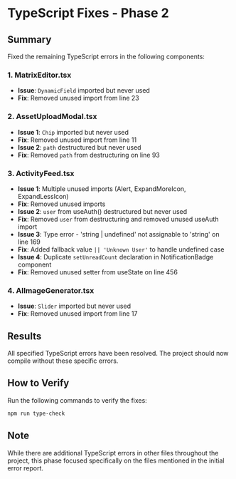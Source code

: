 # TypeScript Fixes - Phase 2

## Summary
Fixed the remaining TypeScript errors in the following components:

### 1. **MatrixEditor.tsx**
- **Issue**: `DynamicField` imported but never used
- **Fix**: Removed unused import from line 23

### 2. **AssetUploadModal.tsx**
- **Issue 1**: `Chip` imported but never used
- **Fix**: Removed unused import from line 11
- **Issue 2**: `path` destructured but never used
- **Fix**: Removed `path` from destructuring on line 93

### 3. **ActivityFeed.tsx**
- **Issue 1**: Multiple unused imports (Alert, ExpandMoreIcon, ExpandLessIcon)
- **Fix**: Removed unused imports
- **Issue 2**: `user` from useAuth() destructured but never used
- **Fix**: Removed `user` from destructuring and removed unused useAuth import
- **Issue 3**: Type error - 'string | undefined' not assignable to 'string' on line 169
- **Fix**: Added fallback value `|| 'Unknown User'` to handle undefined case
- **Issue 4**: Duplicate `setUnreadCount` declaration in NotificationBadge component
- **Fix**: Removed unused setter from useState on line 456

### 4. **AIImageGenerator.tsx**
- **Issue**: `Slider` imported but never used
- **Fix**: Removed unused import from line 17

## Results
All specified TypeScript errors have been resolved. The project should now compile without these specific errors.

## How to Verify
Run the following commands to verify the fixes:
```bash
npm run type-check
```

## Note
While there are additional TypeScript errors in other files throughout the project, this phase focused specifically on the files mentioned in the initial error report.
